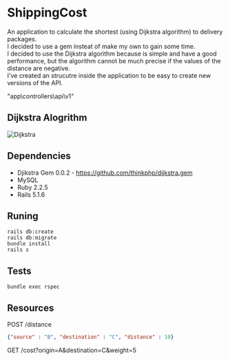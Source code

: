 # ShippingCost

An application to calculate the shortest (using Dijkstra algorithm) to delivery packages.  
I decided to use a gem insteat of make my own to gain some time.  
I decided to use the Dijkstra algorithm because is simple and have a good performance, but the algorithm cannot be much precise if the values of the distance are negative.  
I've created an strucutre inside the application to be easy to create new versions of the API.

"app\controllers\api\v1\"



## Dijkstra Alogrithm
![Dijkstra](https://upload.wikimedia.org/wikipedia/commons/5/57/Dijkstra_Animation.gif)

## Dependencies
* Djikstra Gem 0.0.2 - https://github.com/thinkphp/dijkstra.gem
* MySQL
* Ruby 2.2.5  
* Rails 5.1.6

## Runing
```shell
rails db:create
rails db:migrate
bundle install
rails s
```

## Tests
```shell
bundle exec rspec
```

## Resources

POST /distance

```json
{"source" : "B", "destination" : "C", "distance" : 10}
```
GET /cost?origin=A&destination=C&weight=5
